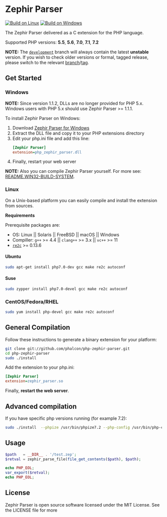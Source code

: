# Zephir Parser

[![Build on Linux](https://travis-ci.org/phalcon/php-zephir-parser.svg?branch=master)](https://travis-ci.org/phalcon/php-zephir-parser)
[![Build on Windows](https://ci.appveyor.com/api/projects/status/r4k8baw1iy54v2wt/branch/master?svg=true)](https://ci.appveyor.com/project/sergeyklay/php-zephir-parser/branch/master)

The Zephir Parser delivered as a C extension for the PHP language.

Supported PHP versions: **5.5**, **5.6**, **7.0**, **7.1**, **7.2**

**NOTE:** The [`development`](https://github.com/phalcon/php-zephir-parser/tree/development)
branch will always contain the latest **unstable** version. If you wish to check older versions
or formal, tagged release, please switch to the relevant
[branch](https://github.com/phalcon/php-zephir-parser/branches)/[tag](https://github.com/phalcon/php-zephir-parser/tags).

## Get Started

### Windows

**NOTE:** Since version 1.1.2, DLLs are no longer provided for PHP 5.x. Windows users with PHP 5.x should use Zephir Parser >= 1.1.1.

To install Zephir Parser on Windows:

1. Download [Zephir Parser for Windows](https://github.com/phalcon/php-zephir-parser/releases/latest)
2. Extract the DLL file and copy it to your PHP extensions directory
3. Edit your php.ini file and add this line:
   ```ini
   [Zephir Parser]
   extension=php_zephir_parser.dll
   ```
4. Finally, restart your web server

**NOTE:** Also you can compile Zephir Parser yourself. For more see: [README.WIN32-BUILD-SYSTEM](./README.WIN32-BUILD-SYSTEM).

### Linux

On a Unix-based platform you can easily compile and install the extension from sources.

**Requirements**

Prerequisite packages are:

* OS: Linux || Solaris || FreeBSD || macOS || Windows
* Compiller: `g++` >= 4.4 || `clang++` >= 3.x || `vc++` >= 11
* [`re2c`](http://re2c.org/) >= 0.13.6

#### Ubuntu

```bash
sudo apt-get install php7.0-dev gcc make re2c autoconf
```

#### Suse

```bash
sudo zypper install php7.0-devel gcc make re2c autoconf
```

### CentOS/Fedora/RHEL

```bash
sudo yum install php-devel gcc make re2c autoconf
```

## General Compilation

Follow these instructions to generate a binary extension for your platform:

```bash
git clone git://github.com/phalcon/php-zephir-parser.git
cd php-zephir-parser
sudo ./install
```

Add the extension to your php.ini:

```ini
[Zephir Parser]
extension=zephir_parser.so
```

Finally, **restart the web server**.

## Advanced compilation

If you have specific php versions running (for example 7.2):

```bash
sudo ./install  --phpize /usr/bin/phpize7.2 --php-config /usr/bin/php-config7.2
```

## Usage

```php
$path   = __DIR__ . '/test.zep';
$retval = zephir_parse_file(file_get_contents($path), $path);

echo PHP_EOL;
var_export($retval);
echo PHP_EOL;
```

## License

Zephir Parser is open source software licensed under the MIT License. See the LICENSE file for more
